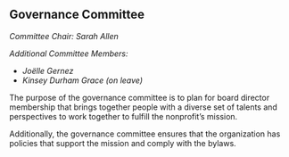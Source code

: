## Governance Committee 

_Committee Chair:  Sarah Allen_

_Additional Committee Members:_
* _Joëlle Gernez_
* _Kinsey Durham Grace (on leave)_

The purpose of the governance committee is to plan for board director membership that brings together people with a diverse set of talents and perspectives to work together to fulfill the nonprofit’s mission.

Additionally, the governance committee ensures that the organization has policies that support the mission and comply with the bylaws.

